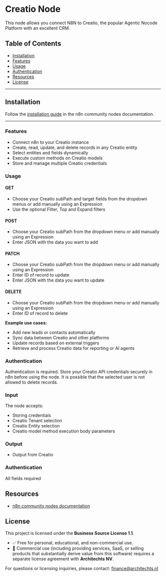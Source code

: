 # Creatio Node

This node allows you connect N8N to Creatio, the popular Agentic Nocode Platform with an excellent CRM. 
## Table of Contents

- [Installation](#installation)
- [Features](#features)
- [Usage](#usage)
- [Authentication](#authentication)
- [Resources](#resources)
- [License](#license)

---

## Installation

Follow the [installation guide](https://docs.n8n.io/integrations/community-nodes/installation/) in the n8n community nodes documentation.

---

### Features

- Connect n8n to your Creatio instance
- Create, read, update, and delete records in any Creatio entity
- Select entities and fields dynamically
- Execute custom methods on Creatio models
- Store and manage multiple Creatio credentials

### Usage

#### GET
- Choose your Creatio subPath and target fields from the dropdown menus or add manually using an Expression
- Use the optional Filter, Top and Expand filters

#### POST
- Choose your Creatio subPath from the dropdown menu or add manually using an Expression
- Enter JSON with the data you want to add

#### PATCH
- Choose your Creatio subPath from the dropdown menu or add manually using an Expression
- Enter ID of record to update
- Enter JSON with the data you want to update

#### DELETE
- Choose your Creatio subPath from the dropdown menu or add manually using an Expression
- Enter ID of record to delete


**Example use cases:**
- Add new leads or contacts automatically
- Sync data between Creatio and other platforms
- Update records based on external triggers
- Retrieve and process Creatio data for reporting or AI agents

### Authentication

Authentication is required. Store your Creatio API credentials securely in n8n before using the node.
It is possible that the selected user is not allowed to delete records.

### Input

The node accepts:
- Storing credentials
- Creatio Tenant selection
- Creatio Entity selection
- Creatio model method execution body parameters

### Output

- Output from Creatio

### Authentication

All fields required

## Resources

- [n8n community nodes documentation](https://docs.n8n.io/integrations/community-nodes/)

## License

This project is licensed under the **Business Source License 1.1**.
- ✅ Free for personal, educational, and non-commercial use.  
- 💼 Commercial use (including providing services, SaaS, or selling products that substantially derive value from this software) requires a separate license agreement with **Architechts NV**.  

For questions or licensing inquiries, please contact: finance@architechts.nl
